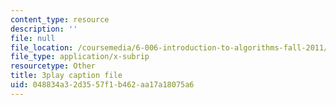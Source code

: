 ```yaml
---
content_type: resource
description: ''
file: null
file_location: /coursemedia/6-006-introduction-to-algorithms-fall-2011/048834a32d3557f1b462aa17a18075a6_oRpERQA4Vik.vtt
file_type: application/x-subrip
resourcetype: Other
title: 3play caption file
uid: 048834a3-2d35-57f1-b462-aa17a18075a6
---
```

